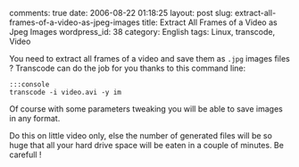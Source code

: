 comments: true
date: 2006-08-22 01:18:25
layout: post
slug: extract-all-frames-of-a-video-as-jpeg-images
title: Extract All Frames of a Video as Jpeg Images
wordpress_id: 38
category: English
tags: Linux, transcode, Video

You need to extract all frames of a video and save them as `.jpg` images files ? Transcode can do the job for you thanks to this command line:


    :::console
    transcode -i video.avi -y im




Of course with some parameters tweaking you will be able to save images in any format.

Do this on little video only, else the number of generated files will be so huge that all your hard drive space will be eaten in a couple of minutes. Be carefull !
